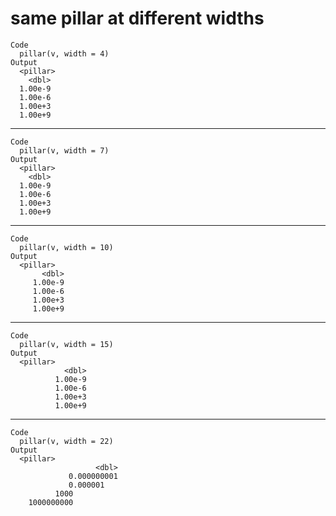 # same pillar at different widths

    Code
      pillar(v, width = 4)
    Output
      <pillar>
        <dbl>
      1.00e-9
      1.00e-6
      1.00e+3
      1.00e+9

---

    Code
      pillar(v, width = 7)
    Output
      <pillar>
        <dbl>
      1.00e-9
      1.00e-6
      1.00e+3
      1.00e+9

---

    Code
      pillar(v, width = 10)
    Output
      <pillar>
           <dbl>
         1.00e-9
         1.00e-6
         1.00e+3
         1.00e+9

---

    Code
      pillar(v, width = 15)
    Output
      <pillar>
                <dbl>
              1.00e-9
              1.00e-6
              1.00e+3
              1.00e+9

---

    Code
      pillar(v, width = 22)
    Output
      <pillar>
                       <dbl>
                 0.000000001
                 0.000001   
              1000          
        1000000000          

